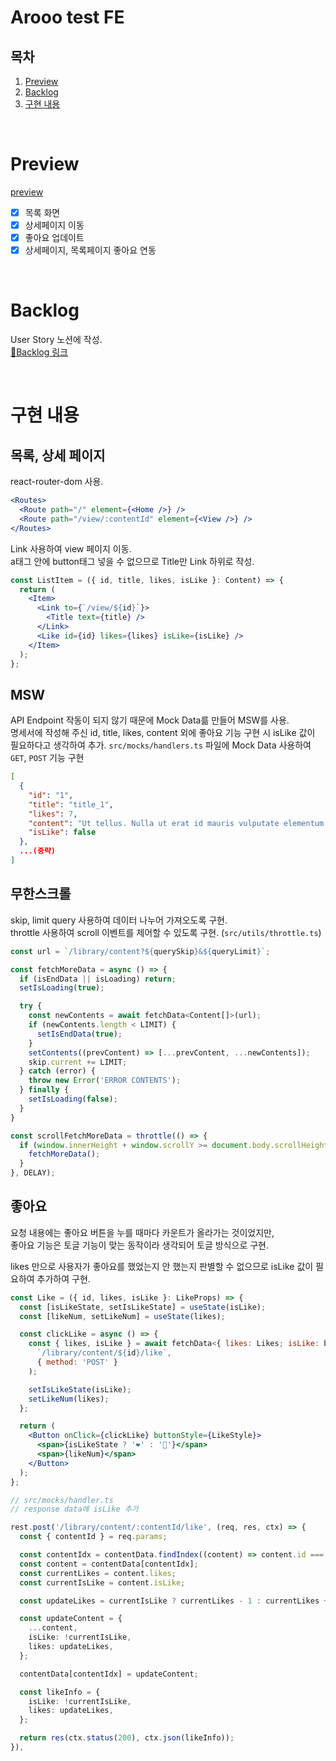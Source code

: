 # Arooo test FE

## 목차

1. [Preview](#preview)
2. [Backlog](#backlog)
3. [구현 내용](#구현-내용)

<br />

# Preview

[preview](https://github.com/ju-kkim/arooo-test-fe/assets/68211156/b3087196-a185-4ab0-b924-03979f92c23f
)

- [x] 목록 화면
- [x] 상세페이지 이동
- [x] 좋아요 업데이트
- [x] 상세페이지, 목록페이지 좋아요 연동

<br />

# Backlog

User Story 노션에 작성.  
[🔗Backlog 링크](https://energetic-cowl-a8c.notion.site/Backlog-8cfdb2e0af3f4bde85cbe9050b7946db?pvs=4)

<br />

# 구현 내용

## 목록, 상세 페이지

react-router-dom 사용.

```jsx
<Routes>
  <Route path="/" element={<Home />} />
  <Route path="/view/:contentId" element={<View />} />
</Routes>
```

Link 사용하여 view 페이지 이동.  
a태그 안에 button태그 넣을 수 없으므로 Title만 Link 하위로 작성.

```jsx
const ListItem = ({ id, title, likes, isLike }: Content) => {
  return (
    <Item>
      <Link to={`/view/${id}`}>
        <Title text={title} />
      </Link>
      <Like id={id} likes={likes} isLike={isLike} />
    </Item>
  );
};
```

## MSW

API Endpoint 작동이 되지 않기 때문에 Mock Data륾 만들어 MSW를 사용.  
명세서에 작성해 주신 id, title, likes, content 외에 좋아요 기능 구현 시 isLike 값이 필요하다고 생각하여 추가.
`src/mocks/handlers.ts` 파일에 Mock Data 사용하여 `GET`, `POST` 기능 구현

```json
[
  {
    "id": "1",
    "title": "title_1",
    "likes": 7,
    "content": "Ut tellus. Nulla ut erat id mauris vulputate elementum. Nullam varius. Nulla facilisi. Cras non velit nec nisi vulputate nonummy. Maecenas tincidunt lacus at velit. Vivamus vel nulla eget eros elementum pellentesque.",
    "isLike": false
  },
  ...(중략)
]
```

## 무한스크롤

skip, limit query 사용하여 데이터 나누어 가져오도록 구현.  
throttle 사용하여 scroll 이벤트를 제어할 수 있도록 구현. (`src/utils/throttle.ts`)

```jsx
const url = `/library/content?${querySkip}&${queryLimit}`;

const fetchMoreData = async () => {
  if (isEndData || isLoading) return;
  setIsLoading(true);

  try {
    const newContents = await fetchData<Content[]>(url);
    if (newContents.length < LIMIT) {
      setIsEndData(true);
    }
    setContents((prevContent) => [...prevContent, ...newContents]);
    skip.current += LIMIT;
  } catch (error) {
    throw new Error('ERROR CONTENTS');
  } finally {
    setIsLoading(false);
  }
}

const scrollFetchMoreData = throttle(() => {
  if (window.innerHeight + window.scrollY >= document.body.scrollHeight - INTERVAL) {
    fetchMoreData();
  }
}, DELAY);
```

## 좋아요

요청 내용에는 좋아요 버튼을 누를 때마다 카운트가 올라가는 것이었지만,  
좋아요 기능은 토글 기능이 맞는 동작이라 생각되어 토글 방식으로 구현.

likes 만으로 사용자가 좋아요를 했었는지 안 했는지 판별할 수 없으므로 isLike 값이 필요하여 추가하여 구현.

```jsx
const Like = ({ id, likes, isLike }: LikeProps) => {
  const [isLikeState, setIsLikeState] = useState(isLike);
  const [likeNum, setLikeNum] = useState(likes);

  const clickLike = async () => {
    const { likes, isLike } = await fetchData<{ likes: Likes; isLike: boolean }>(
      `/library/content/${id}/like`,
      { method: 'POST' }
    );

    setIsLikeState(isLike);
    setLikeNum(likes);
  };

  return (
    <Button onClick={clickLike} buttonStyle={LikeStyle}>
      <span>{isLikeState ? '❤️' : '🤍'}</span>
      <span>{likeNum}</span>
    </Button>
  );
};
```

```ts
// src/mocks/handler.ts
// response data에 isLike 추가

rest.post('/library/content/:contentId/like', (req, res, ctx) => {
  const { contentId } = req.params;

  const contentIdx = contentData.findIndex((content) => content.id === contentId);
  const content = contentData[contentIdx];
  const currentLikes = content.likes;
  const currentIsLike = content.isLike;

  const updateLikes = currentIsLike ? currentLikes - 1 : currentLikes + 1;

  const updateContent = {
    ...content,
    isLike: !currentIsLike,
    likes: updateLikes,
  };

  contentData[contentIdx] = updateContent;

  const likeInfo = {
    isLike: !currentIsLike,
    likes: updateLikes,
  };

  return res(ctx.status(200), ctx.json(likeInfo));
}),
```
